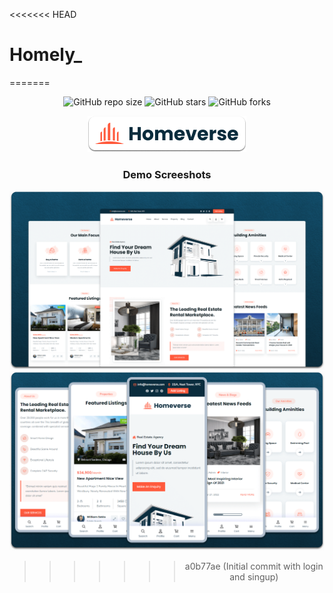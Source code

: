 <<<<<<< HEAD
# Homely_
=======
<div align="center">
  
  ![GitHub repo size](https://img.shields.io/github/repo-size/codewithsadee/homeverse)
  ![GitHub stars](https://img.shields.io/github/stars/codewithsadee/homeverse?style=social)
  ![GitHub forks](https://img.shields.io/github/forks/codewithsadee/homeverse?style=social)

  
  <img src="./readme-images/project-logo.png" />

 
### Demo Screeshots

![homeverse Desktop Demo](./readme-images/desktop.png "Desktop Demo")
![homeverse Mobile Demo](./readme-images/mobile.png "Mobile Demo")

>>>>>>> a0b77ae (Initial commit with login and singup)
